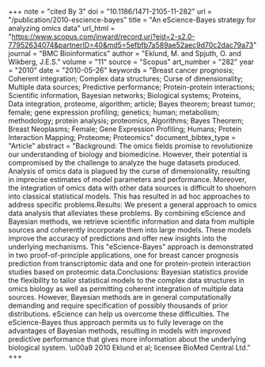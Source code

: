 +++
note = "cited By 3"
doi = "10.1186/1471-2105-11-282"
url = "/publication/2010-escience-bayes"
title = "An eScience-Bayes strategy for analyzing omics data"
url_html = "https://www.scopus.com/inward/record.uri?eid=2-s2.0-77952634074&partnerID=40&md5=5efbfb7a589ae52aec9d70c2dac79a73"
journal = "BMC Bioinformatics"
author = "Eklund, M. and Spjuth, O. and Wikberg, J.E.S."
volume = "11"
source = "Scopus"
art_number = "282"
year = "2010"
date = "2010-05-26"
keywords = "Breast cancer prognosis;  Coherent integration;  Complex data structures;  Curse of dimensionality;  Multiple data sources;  Predictive performance;  Protein-protein interactions;  Scientific information, Bayesian networks;  Biological systems;  Proteins, Data integration, proteome, algorithm;  article;  Bayes theorem;  breast tumor;  female;  gene expression profiling;  genetics;  human;  metabolism;  methodology;  protein analysis;  proteomics, Algorithms;  Bayes Theorem;  Breast Neoplasms;  Female;  Gene Expression Profiling;  Humans;  Protein Interaction Mapping;  Proteome;  Proteomics"
document_bibtex_type = "Article"
abstract = "Background: The omics fields promise to revolutionize our understanding of biology and biomedicine. However, their potential is compromised by the challenge to analyze the huge datasets produced. Analysis of omics data is plagued by the curse of dimensionality, resulting in imprecise estimates of model parameters and performance. Moreover, the integration of omics data with other data sources is difficult to shoehorn into classical statistical models. This has resulted in ad hoc approaches to address specific problems.Results: We present a general approach to omics data analysis that alleviates these problems. By combining eScience and Bayesian methods, we retrieve scientific information and data from multiple sources and coherently incorporate them into large models. These models improve the accuracy of predictions and offer new insights into the underlying mechanisms. This \"eScience-Bayes\" approach is demonstrated in two proof-of-principle applications, one for breast cancer prognosis prediction from transcriptomic data and one for protein-protein interaction studies based on proteomic data.Conclusions: Bayesian statistics provide the flexibility to tailor statistical models to the complex data structures in omics biology as well as permitting coherent integration of multiple data sources. However, Bayesian methods are in general computationally demanding and require specification of possibly thousands of prior distributions. eScience can help us overcome these difficulties. The eScience-Bayes thus approach permits us to fully leverage on the advantages of Bayesian methods, resulting in models with improved predictive performance that gives more information about the underlying biological system. \u00a9 2010 Eklund et al; licensee BioMed Central Ltd."
+++

